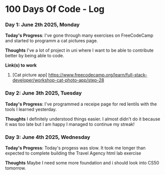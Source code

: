 # 100 Days Of Code - Log

### Day 1: June 2th 2025, Monday

**Today's Progress**: I've gone through many exercises on FreeCodeCamp and started to programm a cat pictures page.

**Thoughts** I've a lot of project in uni where I want to be able to contribute better by being able to code. 

**Link(s) to work**
1. [Cat picture app] https://www.freecodecamp.org/learn/full-stack-developer/workshop-cat-photo-app/step-28

### Day 2: June 3th 2025, Tuesday

**Today's Progress**: I've programmed a receipe page for red lentils with the tools I learned yesterday. 

**Thoughts** I definitely understood things easier. I almost didn't do it because it was too late but I am happy I managed to continue my streak!

### Day 3: June 4th 2025, Wednesday

**Today's Progress**: Today's progess was slow. It took me longer than expected to complete building the Travel Agency html lab exercise

**Thoughts** Maybe I need some more foundation and i should look into CS50 tomorrow.

